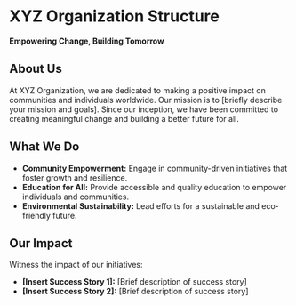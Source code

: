 # XYZ Organization Structure

**Empowering Change, Building Tomorrow**

## About Us

At XYZ Organization, we are dedicated to making a positive impact on communities and individuals worldwide. Our mission is to [briefly describe your mission and goals]. Since our inception, we have been committed to creating meaningful change and building a better future for all.

## What We Do

- **Community Empowerment:** Engage in community-driven initiatives that foster growth and resilience.
- **Education for All:** Provide accessible and quality education to empower individuals and communities.
- **Environmental Sustainability:** Lead efforts for a sustainable and eco-friendly future.

## Our Impact

Witness the impact of our initiatives:

- **[Insert Success Story 1]:** [Brief description of success story]
- **[Insert Success Story 2]:** [Brief description of success story]

